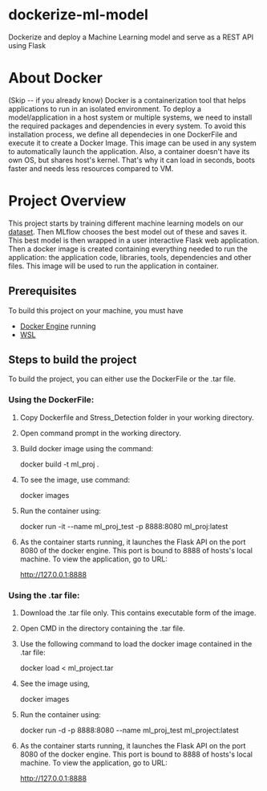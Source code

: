 # dockerize-ml-model
Dockerize and deploy a Machine Learning model and serve as a REST API using Flask

# About Docker
(Skip -- if you already know)
      Docker is a containerization tool that helps applications to run in an isolated environment. To deploy a model/application in a host system or multiple systems, we need to install the required packages and dependencies in every system. To avoid this installation process, we define all dependecies in one DockerFile and execute it to create a Docker Image. This image can be used in any system to automatically launch the application. Also, a container doesn't have its own OS, but shares host's kernel. That's why it can load in seconds, boots faster and needs less resources compared to VM.

# Project Overview
This project starts by training different machine learning models on our [dataset](). Then MLflow chooses the best model out of these and saves it. This best model is then wrapped in a user interactive Flask web application. Then a docker image is created containing everything needed to run the application: the application code, libraries, tools, dependencies and other files. This image will be used to run the application in container.

## Prerequisites
 To build this project on your machine, you must have
 - [Docker Engine](https://docs.docker.com/desktop/install/windows-install/) running
 - [WSL](https://learn.microsoft.com/en-gb/windows/wsl/install) 
 
 ## Steps to build the project
 To build the project, you can either use the DockerFile or the .tar file.
 
 ### Using the DockerFile:
 1. Copy Dockerfile and Stress_Detection folder in your working directory.
 
 2. Open command prompt in the working directory.
 
 3. Build docker image using the command:
        
      docker build -t ml_proj .
       
  4. To see the image, use command:
      
      docker images
      
  5. Run the container using:
      
      docker run -it --name ml_proj_test -p 8888:8080 ml_proj:latest
        
  6. As the container starts running, it launches the Flask API on the port 8080 of the docker       engine. This port is bound to 8888 of hosts's local machine. To view the application, go to URL:
      
       http://127.0.0.1:8888
        
        
  ### Using the .tar file:
  
  1. Download the .tar file only. This contains executable form of the image.
  
  2. Open CMD in the directory containing the .tar file.
  
  3. Use the following command to load the docker image contained in the .tar file:
        
        docker load < ml_project.tar
        
  4. See the image using,

        docker images
        
  5. Run the container using:
     
        docker run -d -p 8888:8080 --name ml_proj_test ml_project:latest
        
  6. As the container starts running, it launches the Flask API on the port 8080 of the docker       engine. This port is bound to 8888 of hosts's local machine. To view the application, go to URL:
      
        http://127.0.0.1:8888
        
      
